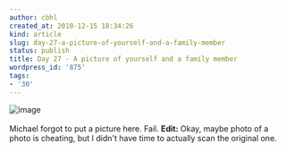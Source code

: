 ```yaml
---
author: cbhl
created_at: 2010-12-15 18:34:26
kind: article
slug: day-27-a-picture-of-yourself-and-a-family-member
status: publish
title: Day 27 - A picture of yourself and a family member
wordpress_id: '875'
tags:
- '30'
---
```


![image](http://images.azuresky.ca/blog/wp-content/uploads/2010/12/wpid-IMG_20101215_120541.jpg)\
\
Michael forgot to put a picture here. Fail. **Edit:** Okay, maybe photo
of a photo is cheating, but I didn't have time to actually scan the
original one.
